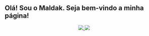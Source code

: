## Olá! Sou o Maldak. Seja bem-vindo a minha página!
<div align="center">
  <a href="https://github.com/maldak123">
  <img src="https://github-readme-stats.vercel.app/api?username=maldak123&show_icons=true&theme=dracula&include_all_commits=true&count_private=true&border_radius=20"/>
  <img src="https://github-readme-stats.vercel.app/api/top-langs/?username=maldak123&layout=compact&langs_count=7&theme=dracula&border_radius=20"/>
</div>
<div style="display: inline-block"></div>

